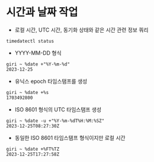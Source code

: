 # 시간과 날짜 작업
- 로컬 시간, UTC 시간, 동기화 상태와 같은 시간 관련 정보 쿼리
```
timedatectl status
```
- YYYY-MM-DD 형식
```
giri ~ %date +"%Y-%m-%d"
2023-12-25
```
- 유닉스 epoch 타임스탬프를 생성
```
giri ~ %date +%s
1703492800
```
- ISO 8601 형식의 UTC 타임스탬프 생성
```
giri ~ %date -u +"%Y-%m-%dT%H:%M:%SZ"
2023-12-25T08:27:30Z
```
- 동일한 ISO 8601 타임스탬프 형식이지만 로컬 시간
```
giri ~ %date +%FT%TZ
2023-12-25T17:27:58Z
```